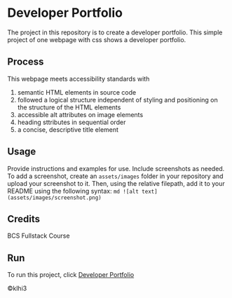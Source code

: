 # Developer Portfolio

The project in this repository is to create a developer portfolio.
This simple project of one webpage with css shows a developer portfolio.

## Process
This webpage meets accessibility standards with 
1. semantic HTML elements in source code
2. followed a logical structure independent of styling and positioning on the structure of the HTML elements
3. accessible alt attributes on image elements
4. heading sttributes in sequential order
5. a concise, descriptive title element


## Usage
Provide instructions and examples for use. Include screenshots as needed.
To add a screenshot, create an `assets/images` folder in your repository and upload your screenshot to it. Then, using the relative filepath, add it to your README using the following syntax:
    ```md
    ![alt text](assets/images/screenshot.png)
    ```
    
## Credits
BCS Fullstack Course 

## Run
To run this project, click [Developer Portfolio](https://klhi3.github.io/developer-portfolio/)


:copyright:klhi3

